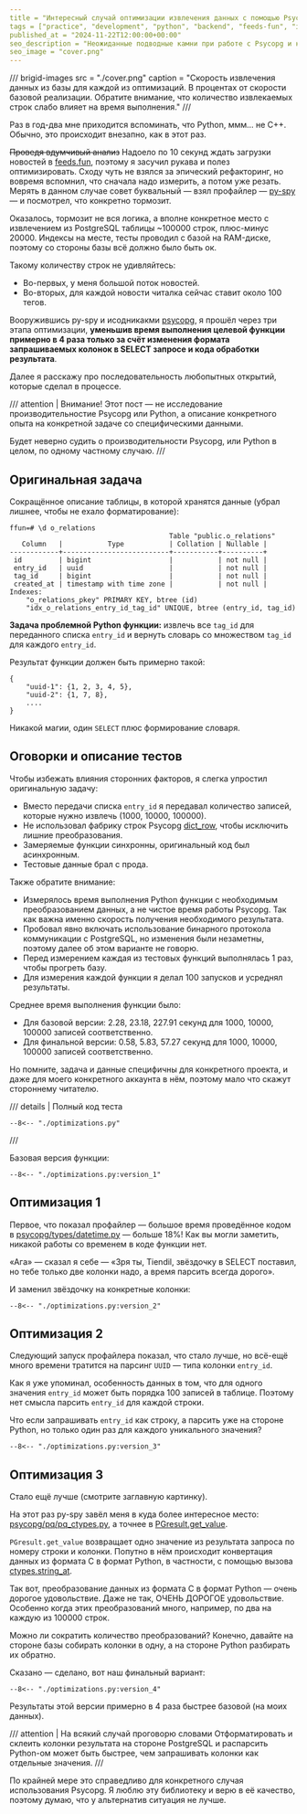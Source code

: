 ```yaml
---
title = "Интересный случай оптимизации извлечения данных с помощью Psycopg"
tags = ["practice", "development", "python", "backend", "feeds-fun", "interesting", "databases"]
published_at = "2024-11-22T12:00:00+00:00"
seo_description = "Неожиданные подводные камни при работе с Psycopg и как их можно обходить, на конкретном примере."
seo_image = "cover.png"
---
```


/// brigid-images
src = "./cover.png"
caption = "Скорость извлечения данных из базы для каждой из оптимизаций. В процентах от скорости базовой реализации. Обратите внимание, что количество извлекаемых строк слабо влияет на время выполнения."
///

Раз в год-два мне приходится вспоминать, что Python, ммм… не C++. Обычно, это происходит внезапно, как в этот раз.

~~Проведя вдумчивый анализ~~ Надоело по 10 секунд ждать загрузки новостей в [feeds.fun](https://feeds.fun/), поэтому я засучил рукава и полез оптимизировать. Сходу чуть не взялся за эпический рефакторинг, но вовремя вспомнил, что сначала надо измерить, а потом уже резать. Мерять в данном случае совет буквальный — взял профайлер — [py-spy](https://github.com/benfred/py-spy) — и посмотрел, что конкретно тормозит.

Оказалось, тормозит не вся логика, а вполне конкретное место с извлечением из PostgreSQL таблицы ~100000 строк, плюс-минус 20000. Индексы на месте, тесты проводил с базой на RAM-диске, поэтому со стороны базы всё должно было быть ок.

Такому количеству строк не удивляйтесь:

- Во-первых, у меня большой поток новостей.
- Во-вторых, для каждой новости читалка сейчас ставит около 100 тегов.

Вооружившись py-spy и исодникакми [psycopg](https://github.com/psycopg/psycopg), я прошёл через три этапа оптимизации, **уменьшив время выполнения целевой функции примерно в 4 раза только за счёт изменения формата запрашиваемых колонок в SELECT запросе и кода обработки результата**.

Далее я расскажу про последовательность любопытных открытий, которые сделал в процессе.

/// attention | Внимание!
Этот пост — не исследование производительностие Psycopg или Python, а описание конкретного опыта на конкретной задаче со специфическими данными.

Будет неверно судить о производительности Psycopg, или Python в целом, по одному частному случаю.
///

<!-- more -->

## Оригинальная задача

Сокращённое описание таблицы, в которой хранятся данные (убрал лишнее, чтобы не ехало форматирование):

```
ffun=# \d o_relations
                                       Table "public.o_relations"
   Column   |           Type           | Collation | Nullable |
------------+--------------------------+-----------+----------+
 id         | bigint                   |           | not null |
 entry_id   | uuid                     |           | not null |
 tag_id     | bigint                   |           | not null |
 created_at | timestamp with time zone |           | not null |
Indexes:
    "o_relations_pkey" PRIMARY KEY, btree (id)
    "idx_o_relations_entry_id_tag_id" UNIQUE, btree (entry_id, tag_id)
```

**Задача проблемной Python функции:** извлечь все `tag_id` для переданного списка `entry_id` и вернуть словарь со множеством `tag_id` для каждого `entry_id`.

Результат функции должен быть примерно такой:

```
{
    "uuid-1": {1, 2, 3, 4, 5},
    "uuid-2": {1, 7, 8},
    ....
}
```

Никакой магии, один `SELECT` плюс формирование словаря.

## Оговорки и описание тестов

Чтобы избежать влияния сторонних факторов, я слегка упростил оригинальную задачу:

- Вместо передачи списка `entry_id` я передавал количество записей, которые нужно извлечь (1000, 10000, 100000).
- Не использовал фабрику строк Psycopg [dict_row](https://www.psycopg.org/psycopg3/docs/api/rows.html#psycopg.rows.dict_row), чтобы исключить лишние преобразования.
- Замеряемые функции синхронны, оригинальный код был асинхронным.
- Тестовые данные брал с прода.

Также обратите внимание:

- Измерялось время выполнения Python функции с необходимым преобразованием данных, а не чистое время работы Psycopg. Так как важна именно скорость получения необходимого результата.
- Пробовал явно включать использование бинарного протокола коммуникации с PostgreSQL, но изменения были незаметны, поэтому далее об этом варианте не говорю.
- Перед измерением каждая из тестовых функций выполнялась 1 раз, чтобы прогреть базу.
- Для измерения каждой функции я делал 100 запусков и усреднял результаты.

Среднее время выполнения функции было:

- Для базовой версии: 2.28, 23.18, 227.91 секунд для 1000, 10000, 100000 записей соответственно.
- Для финальной версии: 0.58, 5.83, 57.27 секунд для 1000, 10000, 100000 записей соответственно.

Но помните, задача и данные специфичны для конкретного проекта, и даже для моего конкретного аккаунта в нём, поэтому мало что скажут стороннему читателю.

/// details | Полный код теста
```
--8<-- "./optimizations.py"
```
///

Базовая версия функции:

```
--8<-- "./optimizations.py:version_1"
```

## Оптимизация 1

Первое, что показал профайлер — большое время проведённое кодом в [psycopg/types/datetime.py](https://github.com/psycopg/psycopg/blob/master/psycopg/psycopg/types/datetime.py) — больше 18%! Как вы могли заметить, никакой работы со временем в коде функции нет.

«Ага» — сказал я себе — «Зря ты, Tiendil, звёздочку в SELECT поставил, но тебе только две колонки надо, а время парсить всегда дорого».

И заменил звёздочку на конкретные колонки:

```
--8<-- "./optimizations.py:version_2"
```

## Оптимизация 2

Следующий запуск профайлера показал, что стало лучше, но всё-ещё много времени тратится на парсинг `UUID` — типа колонки `entry_id`.

Как я уже упоминал, особенность данных в том, что для одного значения `entry_id` может быть порядка 100 записей в таблице. Поэтому нет смысла парсить `entry_id` для каждой строки.

Что если запрашивать `entry_id` как строку, а парсить уже на стороне Python, но только один раз для каждого уникального значения?

```
--8<-- "./optimizations.py:version_3"
```

## Оптимизация 3

Стало ещё лучше (смотрите заглавную картинку).

На этот раз py-spy завёл меня в куда более интересное место: [psycopg/pq/pq_ctypes.py](https://github.com/psycopg/psycopg/blob/master/psycopg/psycopg/pq/pq_ctypes.py), а точнее в [PGresult.get_value](https://github.com/psycopg/psycopg/blob/d38cf7798b0c602ff43dac9f20bbab96237a9c38/psycopg/psycopg/pq/pq_ctypes.py#L925-L934).

`PGresult.get_value` возвращает одно значение из результата запроса по номеру строки и колонки. Попутно в нём происходит конвертация данных из формата C в формат Python, в частности, с помощью вызова [ctypes.string_at](https://docs.python.org/3/library/ctypes.html#ctypes.string_at).

Так вот, преобразование данных из формата C в формат Python — очень дорогое удовольствие. Даже не так, ОЧЕНЬ ДОРОГОЕ удовольствие. Особенно когда этих преобразований много, например, по два на каждую из 100000 строк.

Можно ли сократить количество преобразований? Конечно, давайте на стороне базы собирать колонки в одну, а на стороне Python разбирать их обратно.

Сказано — сделано, вот наш финальный вариант:

```
--8<-- "./optimizations.py:version_4"
```

Результаты этой версии примерно в 4 раза быстрее базовой (на моих данных).

/// attention | На всякий случай проговорю словами
Отформатировать и склеить колонки результата на стороне PostgreSQL и распарсить Python-ом может быть быстрее, чем запрашивать колонки как отдельные значения.
///

По крайней мере это справедливо для конкретного случая использования Psycopg. Я люблю эту библиотеку и верю в её качество, поэтому думаю, что у альтернатив ситуация не лучше.
